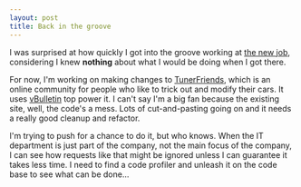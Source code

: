 ```yaml
--- 
layout: post
title: Back in the groove
---
```

I was surprised at how quickly I got into the groove working at <a href="http://www.verticalscope.com">the new job</a>, considering I knew <strong>nothing</strong> about what I would be doing when I got there.

For now, I'm working on making changes to <a href="http://www.tunerfriends.com">TunerFriends</a>, which is an online community for people who like to trick out and modify their cars.  It uses <a href="http://www.vbulletin.com">vBulletin</a> top power it.  I can't say I'm a big fan because the existing site, well, the code's a mess.  Lots of cut-and-pasting going on and it needs a really good cleanup and refactor.  

I'm trying to push for a chance to do it, but who knows.  When the IT department is just part of the company, not the main focus of the company, I can see how requests like that might be ignored unless I can guarantee it takes less time.  I need to find a code profiler and unleash it on the code base to see what can be done...

